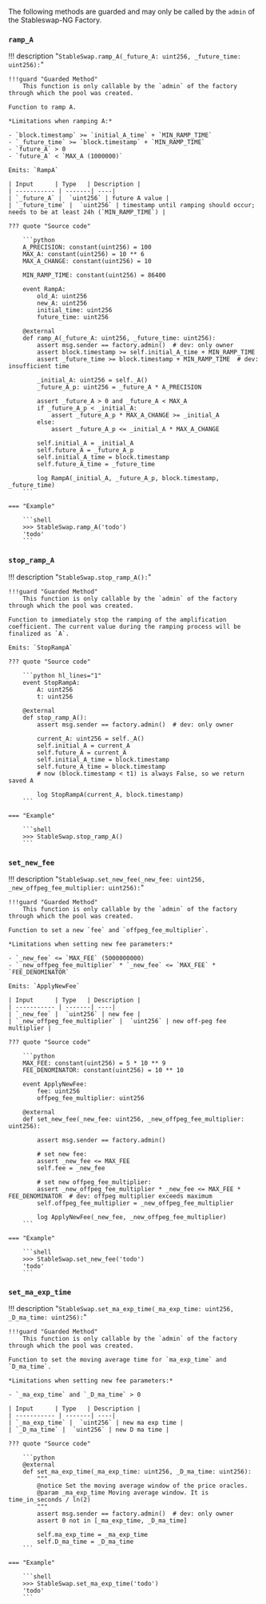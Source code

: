 The following methods are guarded and may only be called by the `admin` of the Stableswap-NG Factory.


### `ramp_A`
!!! description "`StableSwap.ramp_A(_future_A: uint256, _future_time: uint256):`"

    !!!guard "Guarded Method"
        This function is only callable by the `admin` of the factory through which the pool was created.

    Function to ramp A.

    *Limitations when ramping A:*

    - `block.timestamp` >= `initial_A_time` + `MIN_RAMP_TIME`  
    - `_future_time` >= `block.timestamp` + `MIN_RAMP_TIME`   
    - `future_A` > 0  
    - `future_A` < `MAX_A (1000000)`

    Emits: `RampA`

    | Input      | Type   | Description |
    | ----------- | -------| ----|
    | `_future_A` |  `uint256` | future A value |
    | `_future_time` |  `uint256` | timestamp until ramping should occur; needs to be at least 24h (`MIN_RAMP_TIME`) |

    ??? quote "Source code"

        ```python 
        A_PRECISION: constant(uint256) = 100
        MAX_A: constant(uint256) = 10 ** 6
        MAX_A_CHANGE: constant(uint256) = 10

        MIN_RAMP_TIME: constant(uint256) = 86400

        event RampA:
            old_A: uint256
            new_A: uint256
            initial_time: uint256
            future_time: uint256

        @external
        def ramp_A(_future_A: uint256, _future_time: uint256):
            assert msg.sender == factory.admin()  # dev: only owner
            assert block.timestamp >= self.initial_A_time + MIN_RAMP_TIME
            assert _future_time >= block.timestamp + MIN_RAMP_TIME  # dev: insufficient time

            _initial_A: uint256 = self._A()
            _future_A_p: uint256 = _future_A * A_PRECISION

            assert _future_A > 0 and _future_A < MAX_A
            if _future_A_p < _initial_A:
                assert _future_A_p * MAX_A_CHANGE >= _initial_A
            else:
                assert _future_A_p <= _initial_A * MAX_A_CHANGE

            self.initial_A = _initial_A
            self.future_A = _future_A_p
            self.initial_A_time = block.timestamp
            self.future_A_time = _future_time

            log RampA(_initial_A, _future_A_p, block.timestamp, _future_time)
        ```

    === "Example"

        ```shell
        >>> StableSwap.ramp_A('todo')
        'todo'
        ```


### `stop_ramp_A`
!!! description "`StableSwap.stop_ramp_A():`"

    !!!guard "Guarded Method"
        This function is only callable by the `admin` of the factory through which the pool was created.

    Function to immediately stop the ramping of the amplification coefficient. The current value during the ramping process will be finalized as `A`.

    Emits: `StopRampA`

    ??? quote "Source code"

        ```python hl_lines="1"
        event StopRampA:
            A: uint256
            t: uint256

        @external
        def stop_ramp_A():
            assert msg.sender == factory.admin()  # dev: only owner

            current_A: uint256 = self._A()
            self.initial_A = current_A
            self.future_A = current_A
            self.initial_A_time = block.timestamp
            self.future_A_time = block.timestamp
            # now (block.timestamp < t1) is always False, so we return saved A

            log StopRampA(current_A, block.timestamp)
        ```

    === "Example"

        ```shell
        >>> StableSwap.stop_ramp_A()
        ```


### `set_new_fee`
!!! description "`StableSwap.set_new_fee(_new_fee: uint256, _new_offpeg_fee_multiplier: uint256):`"

    !!!guard "Guarded Method"
        This function is only callable by the `admin` of the factory through which the pool was created.
    
    Function to set a new `fee` and `offpeg_fee_multiplier`.

    *Limitations when setting new fee parameters:*  

    - `_new_fee` <= `MAX_FEE` (5000000000)  
    - `_new_offpeg_fee_multiplier` * `_new_fee` <= `MAX_FEE` * `FEE_DENOMINATOR`  

    Emits: `ApplyNewFee`

    | Input      | Type   | Description |
    | ----------- | -------| ----|
    | `_new_fee` |  `uint256` | new fee |
    | `_new_offpeg_fee_multiplier` |  `uint256` | new off-peg fee multiplier |

    ??? quote "Source code"

        ```python 
        MAX_FEE: constant(uint256) = 5 * 10 ** 9
        FEE_DENOMINATOR: constant(uint256) = 10 ** 10

        event ApplyNewFee:
            fee: uint256
            offpeg_fee_multiplier: uint256

        @external
        def set_new_fee(_new_fee: uint256, _new_offpeg_fee_multiplier: uint256):

            assert msg.sender == factory.admin()

            # set new fee:
            assert _new_fee <= MAX_FEE
            self.fee = _new_fee

            # set new offpeg_fee_multiplier:
            assert _new_offpeg_fee_multiplier * _new_fee <= MAX_FEE * FEE_DENOMINATOR  # dev: offpeg multiplier exceeds maximum
            self.offpeg_fee_multiplier = _new_offpeg_fee_multiplier

            log ApplyNewFee(_new_fee, _new_offpeg_fee_multiplier)
        ```

    === "Example"

        ```shell
        >>> StableSwap.set_new_fee('todo')
        'todo'
        ```


### `set_ma_exp_time`
!!! description "`StableSwap.set_ma_exp_time(_ma_exp_time: uint256, _D_ma_time: uint256):`"

    !!!guard "Guarded Method"
        This function is only callable by the `admin` of the factory through which the pool was created.

    Function to set the moving average time for `ma_exp_time` and `D_ma_time`.

    *Limitations when setting new fee parameters:*  

    - `_ma_exp_time` and `_D_ma_time` > 0

    | Input      | Type   | Description |
    | ----------- | -------| ----|
    | `_ma_exp_time` |  `uint256` | new ma exp time |
    | `_D_ma_time` |  `uint256` | new D ma time |

    ??? quote "Source code"

        ```python 
        @external
        def set_ma_exp_time(_ma_exp_time: uint256, _D_ma_time: uint256):
            """
            @notice Set the moving average window of the price oracles.
            @param _ma_exp_time Moving average window. It is time_in_seconds / ln(2)
            """
            assert msg.sender == factory.admin()  # dev: only owner
            assert 0 not in [_ma_exp_time, _D_ma_time]

            self.ma_exp_time = _ma_exp_time
            self.D_ma_time = _D_ma_time
        ```

    === "Example"

        ```shell
        >>> StableSwap.set_ma_exp_time('todo')
        'todo'
        ``` 
